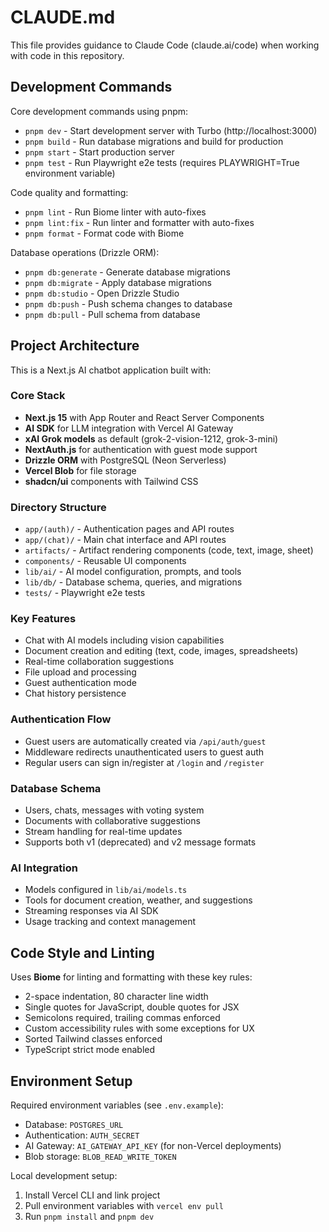 # CLAUDE.md

This file provides guidance to Claude Code (claude.ai/code) when working with code in this repository.

## Development Commands

Core development commands using pnpm:

- `pnpm dev` - Start development server with Turbo (http://localhost:3000)
- `pnpm build` - Run database migrations and build for production
- `pnpm start` - Start production server
- `pnpm test` - Run Playwright e2e tests (requires PLAYWRIGHT=True environment variable)

Code quality and formatting:
- `pnpm lint` - Run Biome linter with auto-fixes
- `pnpm lint:fix` - Run linter and formatter with auto-fixes
- `pnpm format` - Format code with Biome

Database operations (Drizzle ORM):
- `pnpm db:generate` - Generate database migrations
- `pnpm db:migrate` - Apply database migrations
- `pnpm db:studio` - Open Drizzle Studio
- `pnpm db:push` - Push schema changes to database
- `pnpm db:pull` - Pull schema from database

## Project Architecture

This is a Next.js AI chatbot application built with:

### Core Stack
- **Next.js 15** with App Router and React Server Components
- **AI SDK** for LLM integration with Vercel AI Gateway
- **xAI Grok models** as default (grok-2-vision-1212, grok-3-mini)
- **NextAuth.js** for authentication with guest mode support
- **Drizzle ORM** with PostgreSQL (Neon Serverless)
- **Vercel Blob** for file storage
- **shadcn/ui** components with Tailwind CSS

### Directory Structure
- `app/(auth)/` - Authentication pages and API routes
- `app/(chat)/` - Main chat interface and API routes
- `artifacts/` - Artifact rendering components (code, text, image, sheet)
- `components/` - Reusable UI components
- `lib/ai/` - AI model configuration, prompts, and tools
- `lib/db/` - Database schema, queries, and migrations
- `tests/` - Playwright e2e tests

### Key Features
- Chat with AI models including vision capabilities
- Document creation and editing (text, code, images, spreadsheets)
- Real-time collaboration suggestions
- File upload and processing
- Guest authentication mode
- Chat history persistence

### Authentication Flow
- Guest users are automatically created via `/api/auth/guest`
- Middleware redirects unauthenticated users to guest auth
- Regular users can sign in/register at `/login` and `/register`

### Database Schema
- Users, chats, messages with voting system
- Documents with collaborative suggestions
- Stream handling for real-time updates
- Supports both v1 (deprecated) and v2 message formats

### AI Integration
- Models configured in `lib/ai/models.ts`
- Tools for document creation, weather, and suggestions
- Streaming responses via AI SDK
- Usage tracking and context management

## Code Style and Linting

Uses **Biome** for linting and formatting with these key rules:
- 2-space indentation, 80 character line width
- Single quotes for JavaScript, double quotes for JSX
- Semicolons required, trailing commas enforced
- Custom accessibility rules with some exceptions for UX
- Sorted Tailwind classes enforced
- TypeScript strict mode enabled

## Environment Setup

Required environment variables (see `.env.example`):
- Database: `POSTGRES_URL`
- Authentication: `AUTH_SECRET`
- AI Gateway: `AI_GATEWAY_API_KEY` (for non-Vercel deployments)
- Blob storage: `BLOB_READ_WRITE_TOKEN`

Local development setup:
1. Install Vercel CLI and link project
2. Pull environment variables with `vercel env pull`
3. Run `pnpm install` and `pnpm dev`